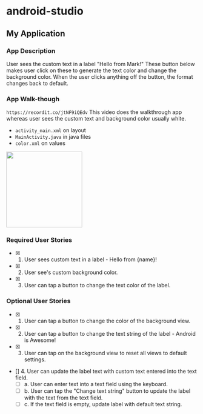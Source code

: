 # android-studio
## My Application

### App Description
User sees the custom text in a label "Hello from Mark!" These button below makes user click on these to generate the text color and change the background color. 
When the user clicks anything off the button, the format changes back to default. 

### App Walk-though
`https://recordit.co/jtNF9iQEdv` This video does the walkthrough app whereas user sees the custom text and background color usually white. 
- `activity_main.xml` on layout 
- `MainActivity.java` in java files
- `color.xml` on values

<img src="https://s3.amazonaws.com/img0.recordit.co/jtNF9iQEdv.mp4?AWSAccessKeyId=AKIAUQ5RURZ7ND2T2B6I&Expires=1609137442&Signature=BLpz1CnsV59P74gvwx2OOGJ2Sd0%3D" width=200><br>

### Required User Stories
- [x] 1. User sees custom text in a label - Hello from {name}!
- [x] 2. User see's custom background color.
- [x] 3. User can tap a button to change the text color of the label.

### Optional User Stories
- [x] 1. User can tap a button to change the color of the background view.  
- [x] 2. User can tap a button to change the text string of the label - Android is Awesome!  
- [x] 3. User can tap on the background view to reset all views to default settings.  
- [] 4. User can update the label text with custom text entered into the text field.  
   - [ ] a. User can enter text into a text field using the keyboard.  
   - [ ] b. User can tap the "Change text string" button to update the label with the text from the text field.  
   - [ ] c. If the text field is empty, update label with default text string.  
